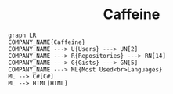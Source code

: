 <h1 align="center">Caffeine</h1>

```mermaid
graph LR
COMPANY_NAME{Caffeine}
COMPANY_NAME ---> U{Users} ---> UN[2]
COMPANY_NAME ---> R{Repositories} ---> RN[14]
COMPANY_NAME ---> G{Gists} ---> GN[5]
COMPANY_NAME ---> ML{Most Used<br>Languages}
ML --> C#[C#]
ML --> HTML[HTML]
```
